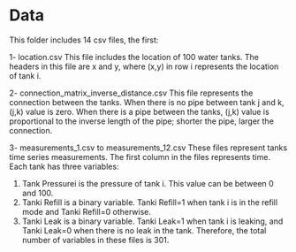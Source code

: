 # Data
This folder includes 14 csv files, the first:

1-	location.csv
This file includes the location of 100 water tanks. The headers in this file are x and y, where (x,y) in row i represents the location of tank i.

2-	connection_matrix_inverse_distance.csv
This file represents the connection between the tanks. When there is no pipe between tank j and k, (j,k) value is zero. When there is a pipe between the tanks, (j,k) value is proportional to the inverse length of the pipe; shorter the pipe, larger the connection. 

3-	measurements_1.csv to measurements_12.csv
These files represent tanks time series measurements. The first column in the files represents time. Each tank has three variables:
  1)	Tank Pressurei is the pressure of tank i. This value can be between 0 and 100. 
  2)	Tanki Refill is a binary variable. Tanki Refill=1 when tank i is in the refill mode and Tanki Refill=0 otherwise.
  3)	Tanki Leak is a binary variable. Tanki Leak=1 when tank i is leaking, and Tanki Leak=0 when there is no leak in the tank. 
Therefore, the total number of variables in these files is 301. 
